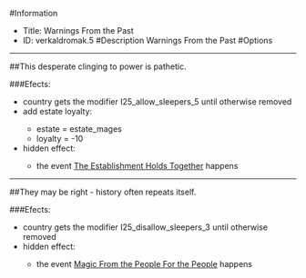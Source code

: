 #Information
 - Title: Warnings From the Past
 - ID: verkaldromak.5
#Description
Warnings From the Past
#Options

___
##This desperate clinging to power is pathetic.

###Efects:<ul><li>country gets the modifier I25_allow_sleepers_5 until otherwise removed</li><li>add estate loyalty:</li><ul><li>estate = estate_mages</li><li>loyalty = -10</li></ul><li>hidden effect:</li><ul><li>the event [The Establishment Holds Together](../events/the_establishment_holds_together.md) happens</li></ul></ul>

___
##They may be right - history often repeats itself.

###Efects:<ul><li>country gets the modifier I25_disallow_sleepers_3 until otherwise removed</li><li>hidden effect:</li><ul><li>the event [Magic From the People For the People](../events/magic_from_the_people_for_the_people.md) happens</li></ul></ul>
